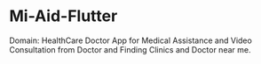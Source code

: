 # Mi-Aid-Flutter
Domain: HealthCare
Doctor App for Medical Assistance and Video Consultation from Doctor and Finding Clinics and Doctor near me.
